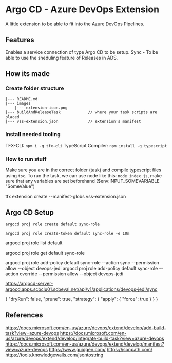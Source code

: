 # Argo CD - Azure DevOps Extension

A little extension to be able to fit into the Azure DevOps Pipelines.

## Features

Enables a service connection of type Argo CD to be setup.
Sync - To be able to use the sheduling feature of Releases in ADS.

## How its made

### Create folder structure

```
|--- README.md    
|--- images                        
    |--- extension-icon.png  
|--- buildAndReleaseTask            // where your task scripts are placed
|--- vss-extension.json             // extension's manifest
```

### Install needed tooling

TFX-CLI: `npm i -g tfx-cli`
TypeScript Compiler: `npm install -g typescript`

### How to run stuff

Make sure you are in the correct folder (task) and compile typescript files using `tsc`.
To run the task, we can use node like this: `node index.js`, make sure that any variables are set beforehand ($env:INPUT_SOMEVARIABLE "SomeValue")

tfx extension create --manifest-globs vss-extension.json

## Argo CD Setup

`argocd proj role create default sync-role`

`argocd proj role create-token default sync-role -e 10m`

argocd proj role list default

argocd proj role get default sync-role

argocd proj role add-policy default sync-role --action sync --permission allow --object devops-jedi
argocd proj role add-policy default sync-role --action override --permission allow --object devops-jedi

https://argocd-server-argocd.apps.scbclu01.scbeval.net/api/v1/applications/devops-jedi/sync

{
  "dryRun": false,
  "prune": true,
  "strategy": {
    "apply": {
      "force": true
    }
  }
}

## References

<https://docs.microsoft.com/en-us/azure/devops/extend/develop/add-build-task?view=azure-devops>
<https://docs.microsoft.com/en-us/azure/devops/extend/develop/integrate-build-task?view=azure-devops>
<https://docs.microsoft.com/en-us/azure/devops/extend/develop/manifest?view=azure-devops>
<https://www.guidgen.com/>
<https://jsonpath.com/>
<https://tools.knowledgewalls.com/jsontostring>
